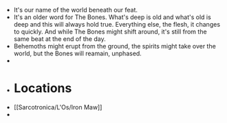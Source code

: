 - It's our name of the world beneath our feat.
- It's an older word for The Bones. What's deep is old and what's old is deep and this will always hold true. Everything else, the flesh, it changes to quickly. And while The Bones might shift around, it's still from the same beat at the end of the day.
- Behemoths might erupt from the ground, the spirits might take over the world, but the Bones will reamain, unphased.
-
- # Locations
- [[Sarcotronica/L'Os/Iron Maw]]
-